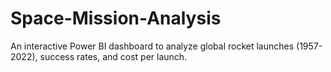 # Space-Mission-Analysis
An interactive Power BI dashboard to analyze global rocket launches (1957-2022), success rates, and cost per launch.
